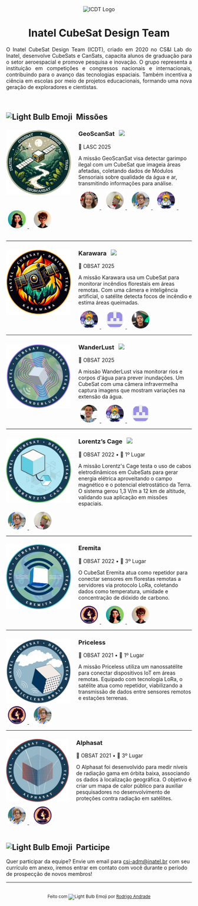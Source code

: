 <div align="center">
  <img src="https://i.imgur.com/Mq8RRIP.png" alt="ICDT Logo" style="height: 200px; width: 200px;">
  <h1>Inatel CubeSat Design Team</h1>
</div>

<p align="justify">
O Inatel CubeSat Design Team (ICDT), criado em 2020 no CS&I Lab do Inatel, desenvolve CubeSats e CanSats, capacita alunos de graduação para o setor aeroespacial e promove pesquisa e inovação. O grupo representa a instituição em competições e congressos nacionais e internacionais, contribuindo para o avanço das tecnologias espaciais. Também incentiva a ciência em escolas por meio de projetos educacionais, formando uma nova geração de exploradores e cientistas.
</p>

<br/>

<!-- Missões -->
<div align="left">
    <h2>
    <img style="height: 24px; width: 24px;" alt="Light Bulb Emoji" src="https://fonts.gstatic.com/s/e/notoemoji/latest/1f3c6/512.gif" />&nbsp;&nbsp;Missões
  </h2>
</div>

<!-- LASC 2025-->
<div>
    <a href="#">
        <img align="left" style="height: 176px; width: 176px; padding-right: 20px;" alt="LASC Logo" src="assets/projects/geoscansat.png" />
    </a>
    <div>
        <h3>GeoScanSat &nbsp; <img src="https://img.shields.io/badge/Active-green" />
    </h3>
        <p>📍 LASC 2025</p>
        <p>A missão GeoScanSat visa detectar garimpo ilegal com um CubeSat que imageia áreas afetadas, coletando dados de Módulos Sensoriais sobre qualidade da água e ar, transmitindo informações para análise.</p>
        <div>
            <!-- Lara Conte -->
            <a align="right" href="https://github.com/lara-conte-gomes">
                <img src="assets/members/lara-rounded.png" alt="Lara Conte Picture" style="height: 48px; width: 48px; padding-left: 5px; padding-right: 5px;" />
            </a>
            &nbsp;
            <!-- Matheus Renó -->
            <a align="right" href="https://github.com/RennowT">
                <img src="assets/members/matheus-rounded.png" alt="Matheus Renó Picture" style="height: 48px; width: 48px; padding-left: 5px; padding-right: 5px;" />
            </a>
            &nbsp;
            <!-- Diego Anestor -->
            <a align="right" href="https://github.com/DIEGOVZK">
                <img src="assets/members/diego-rounded.png" alt="Diego Anestor Picture" style="height: 48px; width: 48px; padding-left: 5px; padding-right: 5px;" />
            </a>
            &nbsp;
            <!-- Rodrigo Andrade -->
            <a href="https://github.com/RodrigoCAndrade">
                <img src="assets/members/rodrigo-rounded.png" alt="Rodrigo Andrade Picture" style="height: 48px; width: 48px; padding-left: 5px; padding-right: 5px;" />
            </a>
            &nbsp;
            <!-- Lívia Cecília -->
            <a align="right" href="https://github.com/liviaceciliags">
                <img src="assets/members/livia-rounded.png" alt="Lívia Cecília Picture" style="height: 48px; width: 48px; padding-left: 5px; padding-right: 5px;" />
            </a>
            &nbsp;
            <!-- Gustavo Pivoto -->
            <a align="right" href="https://github.com/GustavoPivoto">
                <img src="assets/members/gustavo-rounded.png" alt="Gustavo Pivoto Picture" style="height: 48px; width: 48px; padding-left: 5px; padding-right: 5px;" />
            </a>
        </div>
    </div>
</div>
<br/>
<hr />

<!-- Karawara-->
<div>
    <a href="#">
        <img align="left" style="height: 176px; width: 176px; padding-right: 20px;" alt="Karawara Logo" src="assets/projects/karawara.png" />
    </a>
    <div>
        <h3>Karawara &nbsp; <img src="https://img.shields.io/badge/Active-green" />
    </h3>
        <p>📍 OBSAT 2025</p>
        <p>A missão Karawara usa um CubeSat para monitorar incêndios florestais em áreas remotas. Com uma câmera e inteligência artificial, o satélite detecta focos de incêndio e estima áreas queimadas.</p>
        <div>
            <!-- Rodrigo Andrade -->
            <a href="https://github.com/RodrigoCAndrade">
                <img src="assets/members/rodrigo-rounded.png" alt="Rodrigo Andrade Picture" style="height: 48px; width: 48px; padding-left: 5px; padding-right: 5px;" />
            </a>
            &nbsp;
            <!-- Allisson Machado -->
            <a href="https://github.com/AllissonMAndrade">
                <img src="assets/members/allisson-rounded.png" alt="Allisson Machado Picture" style="height: 48px; width: 48px; padding-left: 5px; padding-right: 5px;" />
            </a>
            &nbsp;
            <!-- Álvaro Careli -->
            <a href="https://github.com/alvarosamp">
                <img src="assets/members/alvaro-rounded.png" alt="Álvaro Careli" style="height: 48px; width: 48px; padding-left: 5px; padding-right: 5px;" />
            </a>
        </div>
    </div>
</div>
<hr />

<!-- WanderLust -->
<div>
    <a href="#">
        <img align="left" style="height: 176px; width: 176px; padding-right: 20px;" alt="WanderLust Logo" src="assets/projects/wanderlust.png" />
    </a>
    <div>
        <h3>WanderLust &nbsp; <img src="https://img.shields.io/badge/Active-green" />
    </h3>
        <p>📍 OBSAT 2025</p>
        <p>A missão WanderLust visa monitorar rios e corpos d'água para prever inundações. Um CubeSat com uma câmera infravermelha captura imagens que mostram variações na extensão da água.</p>
        <div>
            <!-- José Eduardo -->
            <a href="https://github.com/JoseEduardoTeixeira">
                <img src="assets/members/jose-rounded.png" alt="José Eduardo Picture" style="height: 48px; width: 48px; padding-left: 5px; padding-right: 5px;" />
            </a>
            &nbsp;
            <!-- Rodrigo Andrade -->
            <a href="https://github.com/RodrigoCAndrade">
                <img src="assets/members/rodrigo-rounded.png" alt="Rodrigo Andrade Picture" style="height: 48px; width: 48px; padding-left: 5px; padding-right: 5px;" />
            </a>
            &nbsp;
            <!-- Allisson Machado -->
            <a href="https://github.com/AllissonMAndrade">
                <img src="assets/members/allisson-rounded.png" alt="Allisson Machado Picture" style="height: 48px; width: 48px; padding-left: 5px; padding-right: 5px;" />
            </a>
        </div>
    </div>
</div>
<hr />

<!-- Lorentz’s Cage -->
<div>
    <a href="https://www.researchgate.net/publication/384630037_Uso_de_Cabos_Eletrodinamicos_em_CubeSats_para_Geracao_de_Energia_atraves_de_Potencial_Eletrostatico">
        <img align="left" style="height: 176px; width: 176px; padding-right: 20px;" alt="Lorentz’s Cage Logo" src="assets/projects/lorentzs.png" />
    </a>
    <div>
        <h3>Lorentz’s Cage &nbsp; <img src="https://img.shields.io/badge/Active-green" />
    </h3>
        <p>📍 OBSAT 2022 • 🥇 1º Lugar</p>
        <p>A missão Lorentz's Cage testa o uso de cabos eletrodinâmicos em CubeSats para gerar energia elétrica aproveitando o campo magnético e o potencial eletrostático da Terra. O sistema gerou 1,3 V/m a 12 km de altitude, validando sua aplicação em missões espaciais.</p>
        <div>
            <!-- Diego Anestor -->
            <a align="right" href="https://github.com/DIEGOVZK">
                <img src="assets/members/diego-rounded.png" alt="Diego Anestor Picture" style="height: 48px; width: 48px; padding-left: 5px; padding-right: 5px;" />
            </a>
            &nbsp;
            <!-- Matheus Renó -->
            <a align="right" href="https://github.com/RennowT">
                <img src="assets/members/matheus-rounded.png" alt="Matheus Renó Picture" style="height: 48px; width: 48px; padding-left: 5px; padding-right: 5px;" />
            </a>
        </div>
    </div>
</div>
<hr />

<!-- Eremita -->
<div>
    <a href="https://www.researchgate.net/publication/384629909_Eremita_Desenvolvimento_de_um_CubeSat_para_Monitoramento_de_Florestas_usando_LoRa">
        <img align="left" style="height: 176px; width: 176px; padding-right: 20px;" alt="Eremita Logo" src="assets/projects/eremita.png" />
    </a>
    <div>
        <h3>Eremita</h3>
        <p>📍 OBSAT 2022 • 🥉 3º Lugar</p>
        <p>O CubeSat Eremita atua como repetidor para conectar sensores em florestas remotas a servidores via protocolo LoRa, coletando dados como temperatura, umidade e concentração de dióxido de carbono.</p>
        <div>
            <!-- Arielli Ajudarte -->
            <a align="right" href="https://github.com/ari-aju">
                <img src="assets/members/arielli-rounded.png" alt="Arielli Ajudarte Picture" style="height: 48px; width: 48px; padding-left: 5px; padding-right: 5px;" />
            </a>
            &nbsp;
            <!-- Lívia Cecília -->
            <a align="right" href="https://github.com/liviaceciliags">
                <img src="assets/members/livia-rounded.png" alt="Lívia Cecília Picture" style="height: 48px; width: 48px; padding-left: 5px; padding-right: 5px;" />
            </a>
            &nbsp;
            <!-- Gustavo Pivoto -->
            <a align="right" href="https://github.com/GustavoPivoto">
                <img src="assets/members/gustavo-rounded.png" alt="Gustavo Pivoto Picture" style="height: 48px; width: 48px; padding-left: 5px; padding-right: 5px;" />
            </a>
        </div>
    </div>
</div>
<hr />

<!-- Priceless -->
<div>
    <a href="https://www.researchgate.net/publication/369115635_Design_Prototyping_and_Stratospheric_Launch_of_CubeSats_for_University_Competition">
        <img align="left" style="height: 176px; width: 176px; padding-right: 20px;" alt="Pricelles Logo" src="assets/projects/priceless.png" />
    </a>
    <div>
        <h3>Priceless</h3>
        <p>📍 OBSAT 2021 • 🥇 1º Lugar</p>
        <p>A missão Priceless utiliza um nanossatélite para conectar dispositivos IoT em áreas remotas. Equipado com tecnologia LoRa, o satélite atua como repetidor, viabilizando a transmissão de dados entre sensores remotos e estações terrenas.</p>
        <div>
            <!-- Arielli Ajudarte -->
            <a align="right" href="https://github.com/ari-aju">
                <img src="assets/members/arielli-rounded.png" alt="Arielli Ajudarte Picture" style="height: 48px; width: 48px; padding-left: 5px; padding-right: 5px;" />
            </a>
            &nbsp;
            <!-- Diego Anestor -->
            <a align="right" href="https://github.com/DIEGOVZK">
                <img src="assets/members/diego-rounded.png" alt="Diego Anestor Picture" style="height: 48px; width: 48px; padding-left: 5px; padding-right: 5px;" />
            </a>
        </div>
    </div>
</div>
<hr />

<!-- Alphasat -->
<div>
    <a href="https://www.researchgate.net/publication/364181892_Desenvolvimento_de_um_CubeSat_para_Mapeamento_de_Radiacao_Gama_em_Orbita_Baixa">
        <img align="left" style="height:170px; padding-right: 20px;" alt="Alphasat Logo" src="assets/projects/alphasat.png" />
    </a>
    <div>
        <h3>Alphasat</h3>
        <p>📍 OBSAT 2021 • 🥉 3º Lugar</p>
        <p>O Alphasat foi desenvolvido para medir níveis de radiação gama em órbita baixa, associando os dados à localização geográfica. O objetivo é criar um mapa de calor público para auxiliar pesquisadores no desenvolvimento de proteções contra radiação em satélites.</p>
        <div>
            <!-- Diego Anestor -->
            <a align="right" href="https://github.com/DIEGOVZK">
                <img src="assets/members/diego-rounded.png" alt="Diego Anestor Picture" style="height: 48px; width: 48px; padding-left: 5px; padding-right: 5px;" />
            </a>
            &nbsp;
             <!-- Arielli Ajudarte -->
            <a align="right" href="https://github.com/ari-aju">
                <img src="assets/members/arielli-rounded.png" alt="Arielli Ajudarte Picture" style="height: 48px; width: 48px; padding-left: 5px; padding-right: 5px;" />
            </a>
        </div>
    </div>
</div>

<br/>

<!-- Participe -->
<div align="left">
    <h2>
    <img style="height: 24px; width: 24px;" alt="Light Bulb Emoji" src="https://fonts.gstatic.com/s/e/notoemoji/latest/1f913/512.gif" />&nbsp;&nbsp;Participe
  </h2>
</div> Quer participar da equipe? Envie um email para <a href="mailto:csi-adm@inatel.br">csi-adm@inatel.br</a> com seu currículo em anexo, iremos entrar em contato com você durante o período de prospecção de novos membros!
<br />
<hr />
<br />

<!-- Footer -->
<div align="center">
    <sup align="">Feito com <img style="height: 16px; width: 16px;" alt="Light Bulb Emoji" src="https://fonts.gstatic.com/s/e/notoemoji/latest/2764_fe0f/512.gif" /> por <a href="https://github.com/RodrigoCAndrade">Rodrigo Andrade</a>
  </sup>
</div>
